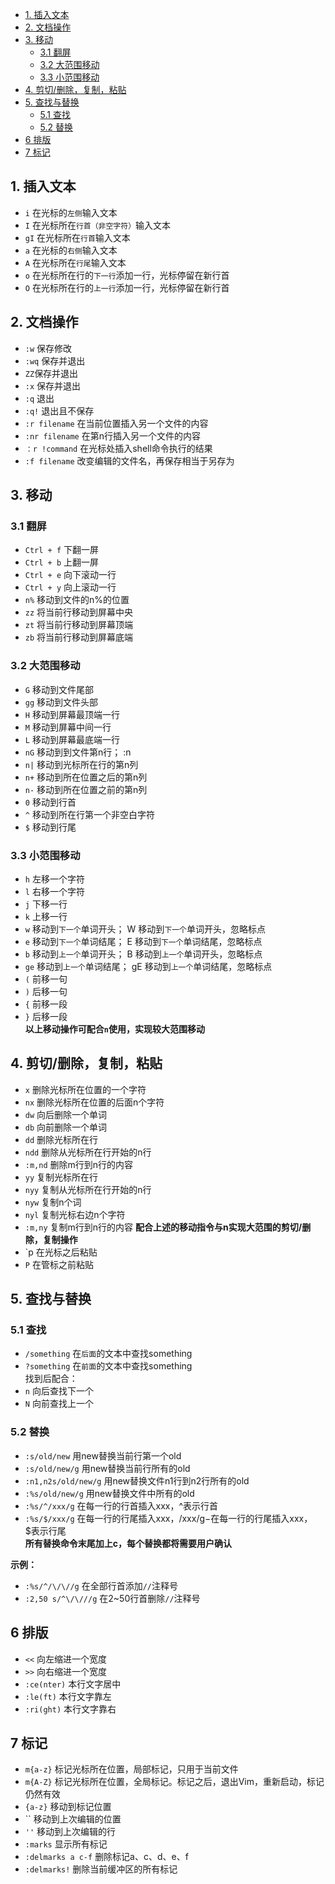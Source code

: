 - [1. 插入文本](#1-插入文本)
- [2. 文档操作](#2-文档操作)
- [3. 移动](#3-移动)
  - [3.1 翻屏](#31-翻屏)
  - [3.2 大范围移动](#32-大范围移动)
  - [3.3 小范围移动](#33-小范围移动)
- [4. 剪切/删除，复制，粘贴](#4-剪切删除复制粘贴)
- [5. 查找与替换](#5-查找与替换)
  - [5.1 查找](#51-查找)
  - [5.2 替换](#52-替换)
- [6 排版](#6-排版)
- [7 标记](#7-标记)


## 1. 插入文本          
- `i` 在光标的`左侧`输入文本
- `I` 在光标所在`行首（非空字符）`输入文本
- `gI` 在光标所在`行首`输入文本
- `a` 在光标的`右侧`输入文本
- `A` 在光标所在`行尾`输入文本
- `o` 在光标所在行的`下一行`添加一行，光标停留在新行首
- `O` 在光标所在行的`上一行`添加一行，光标停留在新行首            
## 2. 文档操作          
- `:w` 保存修改
- `:wq` 保存并退出
- `ZZ`保存并退出
- `:x` 保存并退出
- `:q` 退出
- `:q!` 退出且不保存  
- `:r filename` 在当前位置插入另一个文件的内容
- `:nr filename` 在第n行插入另一个文件的内容
- `：r !command` 在光标处插入shell命令执行的结果
- `:f filename` 改变编辑的文件名，再保存相当于另存为        
## 3. 移动          
### 3.1 翻屏
- `Ctrl + f` 下翻一屏
- `Ctrl + b` 上翻一屏
- `Ctrl + e` 向下滚动一行
- `Ctrl + y` 向上滚动一行
- `n%` 移动到文件的n%的位置
- `zz` 将当前行移动到屏幕中央
- `zt` 将当前行移动到屏幕顶端
- `zb` 将当前行移动到屏幕底端            
### 3.2 大范围移动
- `G` 移动到文件尾部
- `gg` 移动到文件头部
- `H` 移动到屏幕最顶端一行
- `M` 移动到屏幕中间一行
- `L` 移动到屏幕最底端一行
- `nG` 移动到到文件第n行； :n
- `n|` 移动到光标所在行的第n列           
- `n+` 移动到所在位置之后的第n列
- `n-` 移动到所在位置之前的第n列
- `0` 移动到行首
- `^` 移动到所在行第一个非空白字符
- `$` 移动到行尾
### 3.3 小范围移动
- `h` 左移一个字符
- `l` 右移一个字符
- `j` 下移一行
- `k` 上移一行
- `w` 移动到`下一个`单词开头； W 移动到`下一个`单词开头，忽略标点
- `e` 移动到`下一个`单词结尾； E 移动到`下一个`单词结尾，忽略标点
- `b` 移动到`上一个`单词开头； B 移动到`上一个`单词开头，忽略标点
- `ge` 移动到`上一个`单词结尾； gE 移动到`上一个`单词结尾，忽略标点
- `(` 前移一句
- `)` 后移一句
- `{` 前移一段
- `}` 后移一段    
**以上移动操作可配合`n`使用，实现较大范围移动**
## 4. 剪切/删除，复制，粘贴         
- `x` 删除光标所在位置的一个字符
- `nx` 删除光标所在位置的后面n个字符
- `dw` 向后删除一个单词
- `db` 向前删除一个单词
- `dd` 删除光标所在行
- `ndd` 删除从光标所在行开始的n行  
- `:m,nd` 删除m行到n行的内容   
- `yy` 复制光标所在行
- `nyy` 复制从光标所在行开始的n行
- `nyw` 复制n个词
- `nyl` 复制光标右边n个字符
- `:m,ny` 复制m行到n行的内容
**配合上述的移动指令与n实现大范围的剪切/删除，复制操作**        
- `p 在光标之后粘贴
- `P` 在管标之前粘贴 

## 5. 查找与替换  
### 5.1 查找        
- `/something` 在`后面`的文本中查找something
- `?something` 在`前面`的文本中查找something  
找到后配合：        
- `n` 向后查找下一个
- `N` 向前查找上一个  
### 5.2 替换
- `:s/old/new` 用new替换当前行第一个old
- `:s/old/new/g` 用new替换当前行所有的old
- `:n1,n2s/old/new/g` 用new替换文件n1行到n2行所有的old
- `:%s/old/new/g` 用new替换文件中所有的old
- `:%s/^/xxx/g` 在每一行的行首插入xxx，^表示行首
- `:%s/$/xxx/g` 在每一行的行尾插入xxx，/xxx/g−在每一行的行尾插入xxx，$表示行尾      
**所有替换命令末尾加上c，每个替换都将需要用户确认**     

**示例：**      
- `:%s/^/\/\//g` 在全部行首添加`//`注释号
- `:2,50 s/^\/\///g` 在2~50行首删除`//`注释号     
## 6 排版
- `<<` 向左缩进一个宽度
- `>>` 向右缩进一个宽度
- `:ce(nter)` 本行文字居中
- `:le(ft)` 本行文字靠左
- `:ri(ght)` 本行文字靠右     
## 7 标记
- `m{a-z}` 标记光标所在位置，局部标记，只用于当前文件
- `m{A-Z}` 标记光标所在位置，全局标记。标记之后，退出Vim，重新启动，标记仍然有效
- `{a-z}` 移动到标记位置
- `` 移动到上次编辑的位置
- `''` 移动到上次编辑的行
- `:marks` 显示所有标记
- `:delmarks a c-f` 删除标记a、c、d、e、f
- `:delmarks!` 删除当前缓冲区的所有标记